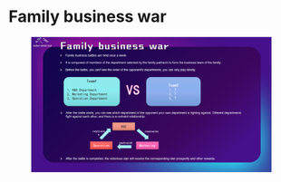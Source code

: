 # Family business war

<figure><img src="../../.gitbook/assets/page25 (1).png" alt=""><figcaption></figcaption></figure>

